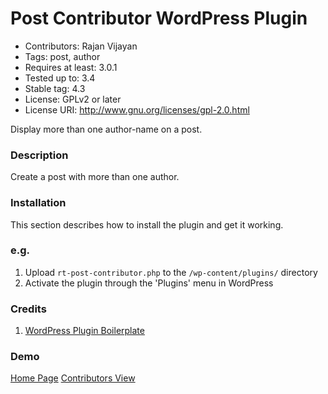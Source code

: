 # Post Contributor WordPress Plugin #
- Contributors: Rajan Vijayan 
- Tags: post, author
- Requires at least: 3.0.1
- Tested up to: 3.4
- Stable tag: 4.3
- License: GPLv2 or later
- License URI: http://www.gnu.org/licenses/gpl-2.0.html

Display more than one author-name on a post.

### Description ###

Create a post with more than one author.

### Installation ###

This section describes how to install the plugin and get it working.

### e.g.

1. Upload `rt-post-contributor.php` to the `/wp-content/plugins/` directory
2. Activate the plugin through the 'Plugins' menu in WordPress

### Credits ###

1. [WordPress Plugin Boilerplate](https://wppb.me/)

### Demo ###

[Home Page](https://rajanvijayan.com/contributors/)
[Contributors View](https://rajanvijayan.com/contributors/2019/11/07/hello-world/)